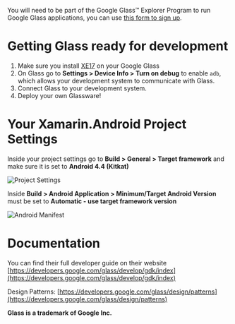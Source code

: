 You will need to be part of the Google Glass™ Explorer Program to run Google Glass applications, you can use [this form to sign up](http://www.google.com/glass/start/how-to-get-one/?source=xamarin).

Getting Glass ready for development
===================================
1. Make sure you install [XE17](https://developers.google.com/glass/release-notes) on your Google Glass
2. On Glass go to **Settings > Device Info > Turn on debug** to enable `adb`, which allows your development system to communicate with Glass.
3. Connect Glass to your development system.
4. Deploy your own Glassware!

Your Xamarin.Android Project Settings
=====================================

Inside your project settings go to **Build > General > Target framework** and make sure it is set to **Android 4.4 (Kitkat)**

![Project Settings](https://farm4.staticflickr.com/3808/13900997064_4016e4599e_o.png)

Inside  **Build > Android Application > Minimum/Target Android Version** must be set to **Automatic - use target framework version**

![Android Manifest](http://farm4.staticflickr.com/3698/11215581504_f9b61ddc6d_o.png)


Documentation
=============

You can find their full developer guide on their website [https://developers.google.com/glass/develop/gdk/index](https://developers.google.com/glass/develop/gdk/index)

Design Patterns: [https://developers.google.com/glass/design/patterns](https://developers.google.com/glass/design/patterns)


**Glass is a trademark of Google Inc.**